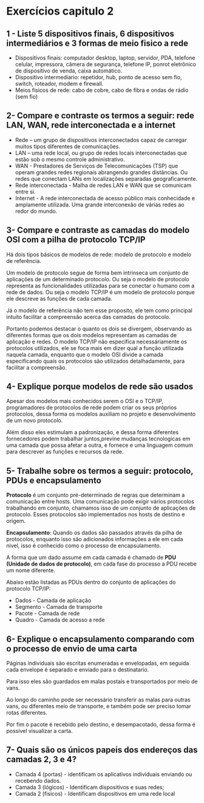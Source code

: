 # Exercícios capitulo 2

## 1 - Liste 5 dispositivos finais, 6 dispositivos intermediários e 3 formas de meio fisico a rede

* Dispositivos finais: computador desktop, laptop, servidor, PDA, telefone celular, impressora, câmera de segurança, telefone IP, ponrot eletrônico de dispositivo de venda, caixa automático.
* Dispositivo intermediario: repetidor, hub, ponto de acesso sem fio, switch, roteador, modem e firewall.
* Meios fisicos de rede: cabo de cobre, cabo de fibra e ondas de rádio (sem fio)

## 2- Compare e contraste os termos a seguir: rede LAN, WAN, rede interconectada e a internet

* Rede – um grupo de dispositivos interconectados capaz de carregar muitos tipos diferentes de comunicações.
* LAN – uma rede local, ou grupo de redes locais interconectadas que estão sob o mesmo controle administrativo.
* WAN - Prestadores de Serviços de Telecomunicações (TSP) que operam grandes redes regionais abrangendo grandes distâncias. Ou redes que conectam LANs em localizações separadas geograficamente.
* Rede interconectada - Malha de redes LAN e WAN que se comunicam entre si.
* Internet - A rede interconectada de acesso público mais conhecidade e amplamente utilizada. Uma grande interconexão de várias redes ao redor do mundo.
  
## 3- Compare e contraste as camadas do modelo OSI com a pilha de protocolo TCP/IP

Há dois tipos básicos de modelos de rede: modelo de protocolo e modelo de referência.

Um modelo de protocolo segue de forma bem intrinseca um conjunto de aplicações de um determinado protocolo. Ou seja o modelo de protocolo representa as funcionalidades utilizadas para se conectar o humano com a rede de dados. Ou seja o modelo TCP/IP é um modelo de protocolo porque ele descreve as funções de cada camada.

Já o modelo de referência não tem esse proposito, ele tem como principal intuito facilitar a compreensão acerca das camadas do protocolo.

Portanto podemos destacar o quanto os dois se divergem, observando as diferentes formas que os dois modelos representam as camadas de aplicação e redes. O modelo TCP/IP não especifica necessáriamente os protocolos utilizados, ele se foca mais em dizer qual a função utilizada naquela camada, enquanto que o modelo OSI divide a camada especificando quais os protocolos são utilizados detalhadamente, para facilitar a compreensão.

## 4- Explique porque modelos de rede são usados

Apesar dos modelos mais conhecidos serem o OSI e o TCP/IP, programadores de protocolos de rede podem criar os seus próprios protocolos, dessa forma os modelos auxiliam no projeto e desenvolvimento de um novo protocolo.

Além disso eles estimulam a padronização, e dessa forma diferentes fornecedores podem trabalhar juntos,previne mudanças tecnologicas em uma camada que possa afetar a outra, e fornece e uma linguagem comum para descrever as funções e recursos da rede.

## 5- Trabalhe sobre os termos a seguir: protocolo, PDUs e encapsulamento

**Protocolo** é um conjunto pré-determinado de regras que determinam a comunicação entre hosts. Uma comunicação pode exigir vários protocolos trabalhando em conjunto, chamamos isso de um conjunto de aplicações de protocolo. Esses protocolos são implementados nos hosts de destino e origem.

**Encapsulamento**: Quando os dados são passados através da pilha de protocolos, enquanto isso são adicionados informações a ele em cada nivel, isso é conhecido como o processo de encapsulamento.

A forma que um dado assume em cada camada é chamado de **PDU (Unidade de dados de protocolo)**, em cada fase do processo a PDU recebe um nome diferente.

Abaixo estão listadas as PDUs dentro do conjunto de aplicações do protocolo TCP/IP:

* Dados - Camada de aplicação
* Segmento - Camada de transporte
* Pacote - Camada de rede
* Quadro - Camada de acesso a rede

## 6- Explique o encapsulamento comparando com o processo de envio de uma carta

Páginas individuais são escritas enumeradas e envelopadas, em seguida cada envelope é separado e enviado para o destinatario.

Para isso eles são guardados em malas postais e transportados por meio de vans.

Ao longo do caminho pode ser necessário transferir as malas para outras vans, ou diferentes meio de transporte, e também pode ser preciso tomar rotas diferentes.

Por fim o pacote é recebido pelo destino, e desempacotado, dessa forma é possivel visualizar a carta.

## 7- Quais são os únicos papeis dos endereços das camadas 2, 3 e 4?

* Camada 4 (portas) - identificam os aplicativos individuais enviando ou recebendo dados.
* Camada 3 (lógicos) - Identificam dispositivos e suas redes;
* Camada 2 (fisicos) - Identificam dispositivos em uma rede local
